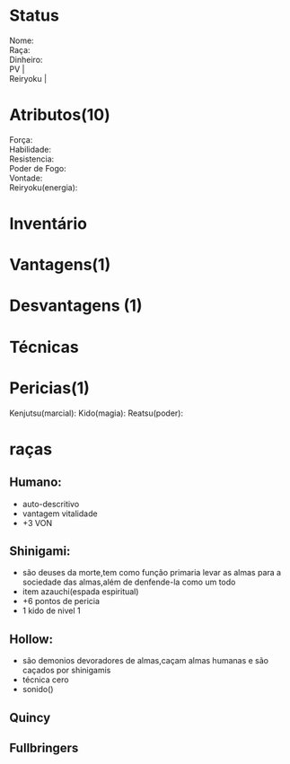 # Status
Nome:   
Raça:    
Dinheiro:   
PV |  
Reiryoku |   
# Atributos(10)
Força:   
Habilidade:   
Resistencia:    
Poder de Fogo:    
Vontade:   
Reiryoku(energia):   

# Inventário
# Vantagens(1)

# Desvantagens (1)

# Técnicas

# Pericias(1)
Kenjutsu(marcial): 
Kido(magia): 
Reatsu(poder): 








# raças
## Humano:
- auto-descritivo
- vantagem vitalidade
- +3 VON
## Shinigami:
- são deuses da morte,tem como função primaria levar as almas para a sociedade das almas,além de denfende-la como um todo
- item azauchi(espada espiritual)
- +6 pontos de pericia
- 1 kido de nivel 1
## Hollow:
- são demonios devoradores de almas,caçam almas humanas e são caçados por shinigamis
- técnica cero
- sonido()

## Quincy


## Fullbringers
